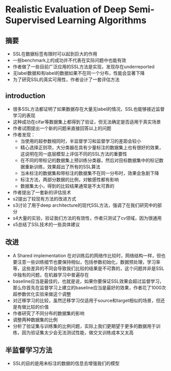 # Realistic Evaluation of Deep Semi-Supervised Learning Algorithms

## 摘要
* SSL在数据标签有限时可以起到巨大的作用
* 一些benchmark上的成功并不代表在实际问题中也能有效
* 作者做了一些目前广泛应用的SSL方法是实现，发现存在underreported
* 无label数据和有label的数据如果不在同一个分布，性能会显著下降
* 为了研究SSL的真实可用性，作者设计了一套评估方法

## introduction
* 很多SSL方法都证明了如果数据存在大量无label的情况，SSL也能够接近监督学习的表现
* 这种成功在cifar等数据集上都得到了验证，但无法确定是否适用于真实场景
* 作者试图提出一个新的问题来直接回答以上的问题
* 作者发现：
    * 当使用的超参数相同时，半监督学习和监督学习的差距会较小
    * 精心选择正则项，大分类器在具有少量标注的数据集上也有很好的效果，这说明在同一底层模型上评估不同的SSL方法的重要性
    * 在不同的带标记的数据集上预训练分类器，然后对目标数据集中的标记数据重新训练，效果超出了所有的SSL算法
    * 当未标注的数据集和带标注的数据集不在同一分布时，效果会急剧下降
    * 标注方法，两部分数据的比例，对敏感性都有影响
    * 数据集太小，得到的比较结果通常是不太可靠的
* 作者提出了一套新的评估技术
* s2提出了较现有方法的改进方式
* s3讨论了用于deep architecture的现代SSL方法，强调了在我们研究中的部分
* s4大量的实验，验证我们方法的有效性，作者只测试了cv领域，因为很通用
* s5总结了SSL技术的一些具体建议

## 改进
* A Shared implementation 在对训练后的网络作比较时，网络结构一样，但也要注意一些训练细节也要保持相似，包括参数初始化，数据预处理，学习率等，这些差异的不同会导致我们比较的结果是不可靠的，这个问题并非是SSL中独有的问题，在机器学习中普遍存在
* baseline应当是最佳的，也就是说，如果你要保证SSL效果会超过监督学习，那么你首先在监督学习上建立的baseline应当是最好的效果，作者花了1000次超参数优化实验来做这个调整
* 对迁移学习的比较，虽然迁移学习仅适用于source和target相似的场景，但还是有做比较的价值
* 作者研究了不同分布的数据集的影响
* 调整两种数据集的比例
* 分析了验证集与训练集的比例问题，实际上我们更期望于更多的数据用于训练，因为验证集太少会无法测试性能，做交叉训练成本又太高

## 半监督学习方法
* SSL的目的是用未标注的数据的信息去增强我们的模型
